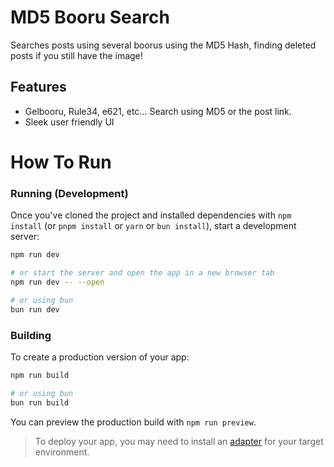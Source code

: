 # MD5 Booru Search

Searches posts using several boorus using the MD5 Hash, finding deleted posts if you still have the image! 

## Features
- Gelbooru, Rule34, e621, etc... Search using MD5 or the post link.
- Sleek user friendly UI

# How To Run

### Running (Development)

Once you've cloned the project and installed dependencies with `npm install` (or `pnpm install` or `yarn` or `bun install`), start a development server:

```bash
npm run dev

# or start the server and open the app in a new browser tab
npm run dev -- --open

# or using bun
bun run dev
```

### Building

To create a production version of your app:

```bash
npm run build

# or using bun
bun run build
```

You can preview the production build with `npm run preview`.

> To deploy your app, you may need to install an [adapter](https://kit.svelte.dev/docs/adapters) for your target environment.
